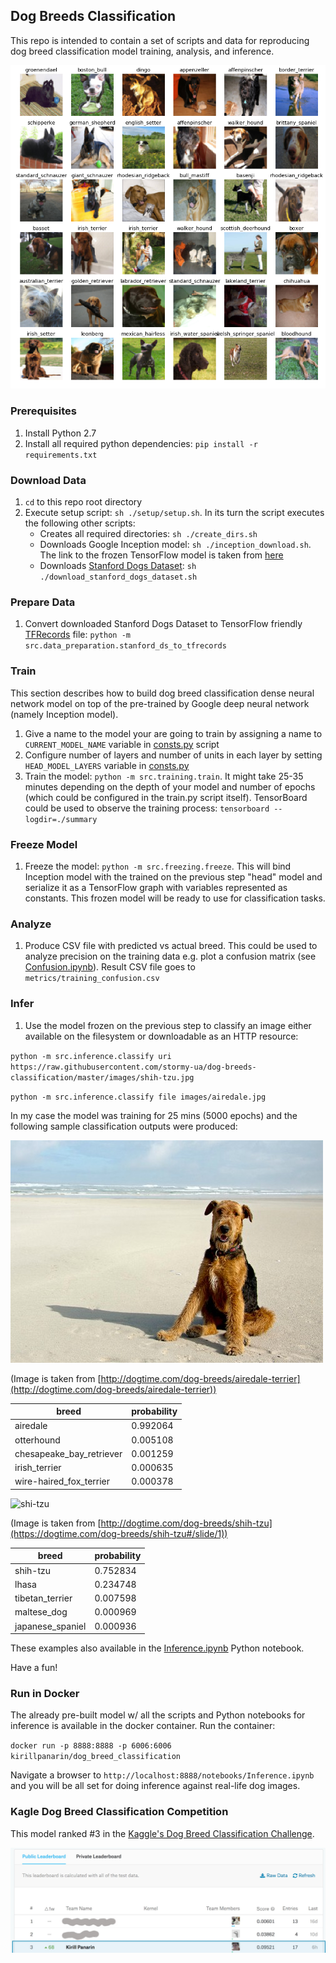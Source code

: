 ## Dog Breeds Classification

This repo is intended to contain a set of scripts and data for reproducing dog breed classification model training, analysis, and inference.

![preview](images/preview.png)

### Prerequisites 

1. Install Python 2.7
2. Install all required python dependencies: `pip install -r requirements.txt`

### Download Data
 

1. `cd` to this repo root directory
2. Execute setup script: `sh ./setup/setup.sh`. In its turn the script executes the following other scripts:
    * Creates all required directories: `sh ./create_dirs.sh`
    * Downloads Google Inception model: `sh ./inception_download.sh`. The link to the frozen TensorFlow model is taken from [here](https://github.com/tensorflow/models/blob/master/tutorials/image/imagenet/classify_image.py#L51)
    * Downloads [Stanford Dogs Dataset](http://vision.stanford.edu/aditya86/ImageNetDogs/): `sh ./download_stanford_dogs_dataset.sh` 

### Prepare Data

1. Convert downloaded Stanford Dogs Dataset to TensorFlow friendly [TFRecords](https://www.tensorflow.org/programmers_guide/datasets#consuming_tfrecord_data) file: `python -m src.data_preparation.stanford_ds_to_tfrecords`

### Train

This section describes how to build dog breed classification dense neural network model on top of the pre-trained by Google deep neural network (namely Inception model).

1. Give a name to the model your are going to train by assigning a name to `CURRENT_MODEL_NAME` variable in [consts.py](src/common/consts.py#L14) script
2. Configure number of layers and number of units in each layer by setting `HEAD_MODEL_LAYERS` variable in [consts.py](src/common/consts.py#L18)
3. Train the model: `python -m src.training.train`. It might take 25-35 minutes depending on the depth of your model and number of epochs (which could be configured in the train.py script itself). TensorBoard could be used to observe the training process: `tensorboard --logdir=./summary`

### Freeze Model

1. Freeze the model: `python -m src.freezing.freeze`. This will bind Inception model with the trained on the previous step "head" model and serialize it as a TensorFlow graph with variables represented as constants. This frozen model will be ready to use for classification tasks.

### Analyze

1. Produce CSV file with predicted vs actual breed. This could be used to analyze precision on the training data e.g. plot a confusion matrix (see [Confusion.ipynb](Confusion.ipynb)). Result CSV file goes to `metrics/training_confusion.csv`

### Infer

1. Use the model frozen on the previous step to classify an image either available on the filesystem or downloadable as an HTTP resource: 

`python -m src.inference.classify uri https://raw.githubusercontent.com/stormy-ua/dog-breeds-classification/master/images/shih-tzu.jpg` 

`python -m src.inference.classify file images/airedale.jpg`
 
 In my case the model was training for 25 mins (5000 epochs) and the following sample classification outputs were produced:
 
 ![airedale](images/airedale.jpg)
 
 (Image is taken from [http://dogtime.com/dog-breeds/airedale-terrier](http://dogtime.com/dog-breeds/airedale-terrier))

| breed | probability |
| ------ | ------ |
| airedale | 0.992064 |
| otterhound | 0.005108 |
| chesapeake_bay_retriever | 0.001259 |
| irish_terrier | 0.000635 |
| wire-haired_fox_terrier | 0.000378 |

![shi-tzu](https://raw.githubusercontent.com/stormy-ua/dog-breeds-classification/master/images/shih-tzu.jpg)

(Image is taken from [http://dogtime.com/dog-breeds/shih-tzu](https://dogtime.com/dog-breeds/shih-tzu#/slide/1))

| breed | probability |
| ------ | ------ |
|        shih-tzu | 0.752834 |
|           lhasa | 0.234748 |
| tibetan_terrier | 0.007598 |
|     maltese_dog | 0.000969 |
|japanese_spaniel | 0.000936 |


These examples also available in the [Inference.ipynb](Inference.ipynb) Python notebook.

Have a fun!

### Run in Docker

The already pre-built model w/ all the scripts and Python notebooks for inference is available in the docker container. Run the container:

`docker run -p 8888:8888 -p 6006:6006 kirillpanarin/dog_breed_classification`

Navigate a browser to `http://localhost:8888/notebooks/Inference.ipynb` and you will be all set for doing inference against real-life dog images.

### Kagle Dog Breed Classification Competition

This model ranked #3 in the [Kaggle's Dog Breed Classification Challenge](https://www.kaggle.com/c/dog-breed-identification). 

![kaggle](images/kaggle_leaderboard.jpg)

